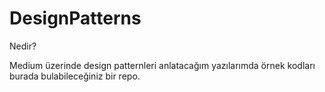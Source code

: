 # DesignPatterns


Nedir?




Medium üzerinde design patternleri anlatacağım yazılarımda örnek kodları burada bulabileceğiniz bir repo.
